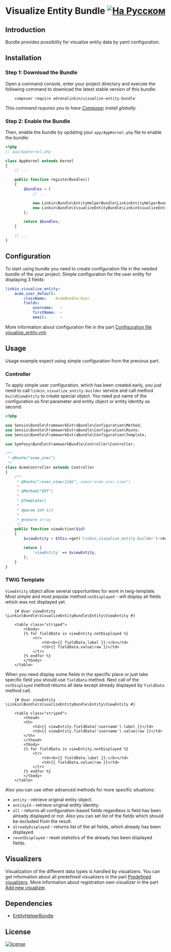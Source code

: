 Visualize Entity Bundle [![На Русском](https://img.shields.io/badge/Перейти_на-Русский-green.svg?style=flat-square)](./README.RU.md)
=======================

Introduction
------------

Bundle provides possibility for visualize entity data by yaml configuration.

Installation
------------

### Step 1: Download the Bundle

Open a command console, enter your project directory and execute the following command to download the latest stable
version of this bundle:
```text
    composer require adrenalinkin/visualize-entity-bundle
```
*This command requires you to have [Composer](https://getcomposer.org) install globally.*

### Step 2: Enable the Bundle

Then, enable the bundle by updating your `app/AppKernel.php` file to enable the bundle:

```php
<?php
// app/AppKernel.php

class AppKernel extends Kernel
{
    // ...

    public function registerBundles()
    {
        $bundles = [
            // ...

            new Linkin\Bundle\EntityHelperBundle\LinkinEntityHelperBundle(),
            new Linkin\Bundle\VisualizeEntityBundle\LinkinVisualizeEntityBundle(),
        ];

        return $bundles;
    }

    // ...
}
```

Configuration
-------------

To start using bundle you need to create configuration file in the needed bundle of the your project.
Simple configuration for the user entity for displaying 3 fields:

```yaml
linkin_visualize_entity:
    acme_user_default:
        className:    AcmeBundle:User
        fields:
            username:   ~
            firstName:  ~
            email:      ~
```

More information about configuration file in the part
[Configuration file visualize_entity.yml](Resources/doc/en/visualize_entity.md).

Usage
-----

Usage example expect using simple configuration from the previous part.

### Controller

To apply simple user configuration, which has been created early, you just need to call
`linkin_visualize_entity.builder` service and call method `buildViewEntity` to create special object.
You need put name of the configuration as first parameter and entity object or entity identity as second.

```php
<?php

use Sensio\Bundle\FrameworkExtraBundle\Configuration\Method;
use Sensio\Bundle\FrameworkExtraBundle\Configuration\Route;
use Sensio\Bundle\FrameworkExtraBundle\Configuration\Template;

use Symfony\Bundle\FrameworkBundle\Controller\Controller;

/**
 * @Route("acme_user")
 */
class AcmeController extends Controller
{
    /**
     * @Route("/user_view/{id}", name="acme_user_view")
     *
     * @Method("GET")
     *
     * @Template()
     *
     * @param int $id
     *
     * @return array
     */
    public function viewAction($id)
    {
        $viewEntity = $this->get('linkin_visualize_entity.builder')->buildViewEntity('acme_user_default', $id);

        return [
            'viewEntity' => $viewEntity,
        ];
    }
}
```

### TWIG Template

`ViewEntity` object allow several opportunities for work in twig-template.
Most simple and most popular method `notDisplayed` - will display all fields which was not displayed yet. 

```twig
    {# @var viewEntity \Linkin\Bundle\VisualizeEntityBundle\Entity\ViewEntity #}

    <table class="striped">
        <tbody>
        {% for fieldData in viewEntity.notDisplayed %}
            <tr>
                <td><b>{{ fieldData.label }}:</b></td>
                <td>{{ fieldData.value|raw }}</td>
            </tr>
        {% endfor %}
        </tbody>
    </table>
```

When you need display some fields in the specific place or just take specific field you should use `fieldData` method.
Next call of the `notDisplayed` method returns all data except already displayed by `fieldData` method call.

```twig
    {# @var viewEntity \Linkin\Bundle\VisualizeEntityBundle\Entity\ViewEntity #}

    <table class="striped">
        <thead>
        <th>
            <td>{{ viewEntity.fieldData('username').label }}</td>
            <td>{{ viewEntity.fieldData('username').value|raw }}</td>
        </th>
        </thead>
        <tbody>
        {% for fieldData in viewEntity.notDisplayed %}
            <tr>
                <td><b>{{ fieldData.label }}:</b></td>
                <td>{{ fieldData.value|raw }}</td>
            </tr>
        {% endfor %}
        </tbody>
    </table>
```

Also you can use other advanced methods for more specific situations:
 * `entity` - retrieve original entity object.
 * `entityId` - retrieve original entity identity.
 * `all` - returns all configuration-based fields regardless is field has been already displayed or not. Also you can
    set list of the fields which should be excluded from the result.
 * `alreadyDisplayed` - returns list of the all fields, which already has been displayed.
 * `resetDisplayed` - reset statistics of the already has been displayed fields.

Visualizers
-----------

Visualization of the different data types is handled by visualizers. You can get information about all predefined
visualizers in the part [Predefined visualizers](Resources/doc/en/visualizers_description.md).
More information about registration own visualizer in the part 
[Add new visualizer](Resources/doc/en/visualizer_registration.md).

Dependencies
------------

 * [EntityHelperBundle](https://github.com/adrenalinkin/entity-helper-bundle)

License
-------

[![license](https://img.shields.io/badge/License-MIT-green.svg?style=flat-square)](./LICENSE)
